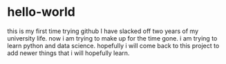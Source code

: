 # hello-world
this is my first time trying github
I have slacked off two years of my university life. now i am trying to make up for the time gone. i am trying to learn python and data science. hopefully i will come back to this project to add newer things that i will hopefully learn.
